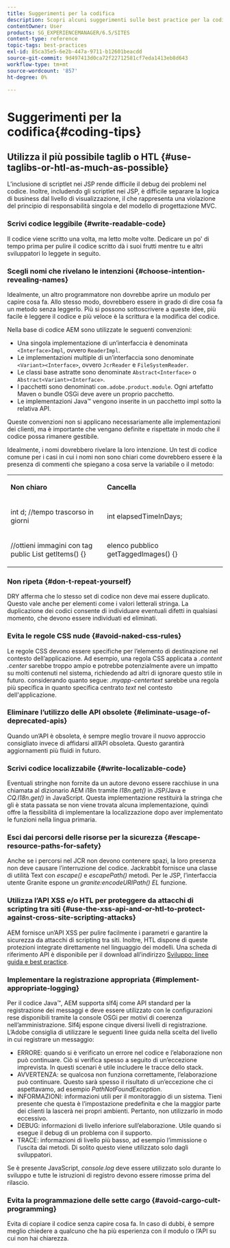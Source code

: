 ```yaml
---
title: Suggerimenti per la codifica
description: Scopri alcuni suggerimenti sulle best practice per la codifica in Adobe Experience Manager.
contentOwner: User
products: SG_EXPERIENCEMANAGER/6.5/SITES
content-type: reference
topic-tags: best-practices
exl-id: 85ca35e5-6e2b-447a-9711-b12601beacdd
source-git-commit: 9d497413d0ca72f22712581cf7eda1413eb8d643
workflow-type: tm+mt
source-wordcount: '857'
ht-degree: 0%

---
```


# Suggerimenti per la codifica{#coding-tips}

## Utilizza il più possibile taglib o HTL {#use-taglibs-or-htl-as-much-as-possible}

L’inclusione di scriptlet nei JSP rende difficile il debug dei problemi nel codice. Inoltre, includendo gli scriptlet nei JSP, è difficile separare la logica di business dal livello di visualizzazione, il che rappresenta una violazione del principio di responsabilità singola e del modello di progettazione MVC.

### Scrivi codice leggibile {#write-readable-code}

Il codice viene scritto una volta, ma letto molte volte. Dedicare un po&#39; di tempo prima per pulire il codice scritto dà i suoi frutti mentre tu e altri sviluppatori lo leggete in seguito.

### Scegli nomi che rivelano le intenzioni {#choose-intention-revealing-names}

Idealmente, un altro programmatore non dovrebbe aprire un modulo per capire cosa fa. Allo stesso modo, dovrebbero essere in grado di dire cosa fa un metodo senza leggerlo. Più si possono sottoscrivere a queste idee, più facile è leggere il codice e più veloce è la scrittura e la modifica del codice.

Nella base di codice AEM sono utilizzate le seguenti convenzioni:


* Una singola implementazione di un’interfaccia è denominata `<Interface>Impl`, ovvero `ReaderImpl`.
* Le implementazioni multiple di un’interfaccia sono denominate `<Variant><Interface>`, ovvero `JcrReader` e `FileSystemReader`.
* Le classi base astratte sono denominate `Abstract<Interface>` o `Abstract<Variant><Interface>`.
* I pacchetti sono denominati `com.adobe.product.module`. Ogni artefatto Maven o bundle OSGi deve avere un proprio pacchetto.
* Le implementazioni Java™ vengono inserite in un pacchetto impl sotto la relativa API.


Queste convenzioni non si applicano necessariamente alle implementazioni dei clienti, ma è importante che vengano definite e rispettate in modo che il codice possa rimanere gestibile.

Idealmente, i nomi dovrebbero rivelare la loro intenzione. Un test di codice comune per i casi in cui i nomi non sono chiari come dovrebbero essere è la presenza di commenti che spiegano a cosa serve la variabile o il metodo:

<table>
 <tbody>
  <tr>
   <td><p><strong>Non chiaro</strong></p> </td>
   <td><p><strong>Cancella</strong></p> </td>
  </tr>
  <tr>
   <td><p>int d; //tempo trascorso in giorni</p> </td>
   <td><p>int elapsedTimeInDays;</p> </td>
  </tr>
  <tr>
   <td><p>//ottieni immagini con tag<br /> public List getItems() {}</p> </td>
   <td><p>elenco pubblico getTaggedImages() {}</p> </td>
  </tr>
 </tbody>
</table>

### Non ripeta  {#don-t-repeat-yourself}

DRY afferma che lo stesso set di codice non deve mai essere duplicato. Questo vale anche per elementi come i valori letterali stringa. La duplicazione dei codici consente di individuare eventuali difetti in qualsiasi momento, che devono essere individuati ed eliminati.

### Evita le regole CSS nude {#avoid-naked-css-rules}

Le regole CSS devono essere specifiche per l’elemento di destinazione nel contesto dell’applicazione. Ad esempio, una regola CSS applicata a *.content .center* sarebbe troppo ampio e potrebbe potenzialmente avere un impatto su molti contenuti nel sistema, richiedendo ad altri di ignorare questo stile in futuro. considerando quanto segue: *.myapp-centertext* sarebbe una regola più specifica in quanto specifica centrato *text* nel contesto dell&#39;applicazione.

### Eliminare l’utilizzo delle API obsolete {#eliminate-usage-of-deprecated-apis}

Quando un’API è obsoleta, è sempre meglio trovare il nuovo approccio consigliato invece di affidarsi all’API obsoleta. Questo garantirà aggiornamenti più fluidi in futuro.

### Scrivi codice localizzabile {#write-localizable-code}

Eventuali stringhe non fornite da un autore devono essere racchiuse in una chiamata al dizionario AEM i18n tramite *I18n.get()* in JSP/Java e *CQ.I18n.get()* in JavaScript. Questa implementazione restituirà la stringa che gli è stata passata se non viene trovata alcuna implementazione, quindi offre la flessibilità di implementare la localizzazione dopo aver implementato le funzioni nella lingua primaria.

### Esci dai percorsi delle risorse per la sicurezza {#escape-resource-paths-for-safety}

Anche se i percorsi nel JCR non devono contenere spazi, la loro presenza non deve causare l’interruzione del codice. Jackrabbit fornisce una classe di utilità Text con *escape()* e *escapePath()* metodi. Per le JSP, l’interfaccia utente Granite espone un *granite:encodeURIPath() EL* funzione.

### Utilizza l’API XSS e/o HTL per proteggere da attacchi di scripting tra siti {#use-the-xss-api-and-or-htl-to-protect-against-cross-site-scripting-attacks}

AEM fornisce un’API XSS per pulire facilmente i parametri e garantire la sicurezza da attacchi di scripting tra siti. Inoltre, HTL dispone di queste protezioni integrate direttamente nel linguaggio dei modelli. Una scheda di riferimento API è disponibile per il download all’indirizzo [Sviluppo: linee guida e best practice](/help/sites-developing/dev-guidelines-bestpractices.md).

### Implementare la registrazione appropriata {#implement-appropriate-logging}

Per il codice Java™, AEM supporta slf4j come API standard per la registrazione dei messaggi e deve essere utilizzato con le configurazioni rese disponibili tramite la console OSGi per motivi di coerenza nell’amministrazione. Slf4j espone cinque diversi livelli di registrazione. L’Adobe consiglia di utilizzare le seguenti linee guida nella scelta del livello in cui registrare un messaggio:

* ERRORE: quando si è verificato un errore nel codice e l’elaborazione non può continuare. Ciò si verifica spesso a seguito di un’eccezione imprevista. In questi scenari è utile includere le tracce dello stack.
* AVVERTENZA: se qualcosa non funziona correttamente, l’elaborazione può continuare. Questo sarà spesso il risultato di un’eccezione che ci aspettavamo, ad esempio *PathNotFoundException*.
* INFORMAZIONI: informazioni utili per il monitoraggio di un sistema. Tieni presente che questa è l’impostazione predefinita e che la maggior parte dei clienti la lascerà nei propri ambienti. Pertanto, non utilizzarlo in modo eccessivo.
* DEBUG: informazioni di livello inferiore sull’elaborazione. Utile quando si esegue il debug di un problema con il supporto.
* TRACE: informazioni di livello più basso, ad esempio l’immissione o l’uscita dai metodi. Di solito questo viene utilizzato solo dagli sviluppatori.

Se è presente JavaScript, *console.log* deve essere utilizzato solo durante lo sviluppo e tutte le istruzioni di registro devono essere rimosse prima del rilascio.

### Evita la programmazione delle sette cargo {#avoid-cargo-cult-programming}

Evita di copiare il codice senza capire cosa fa. In caso di dubbi, è sempre meglio chiedere a qualcuno che ha più esperienza con il modulo o l’API su cui non hai chiarezza.
